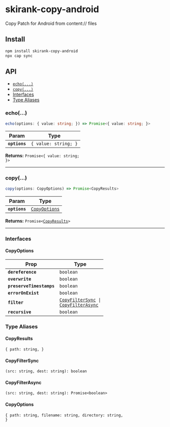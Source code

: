 # skirank-copy-android

Copy Patch for Android from content:// files

## Install

```bash
npm install skirank-copy-android
npx cap sync
```

## API

<docgen-index>

* [`echo(...)`](#echo)
* [`copy(...)`](#copy)
* [Interfaces](#interfaces)
* [Type Aliases](#type-aliases)

</docgen-index>

<docgen-api>
<!--Update the source file JSDoc comments and rerun docgen to update the docs below-->

### echo(...)

```typescript
echo(options: { value: string; }) => Promise<{ value: string; }>
```

| Param         | Type                            |
| ------------- | ------------------------------- |
| **`options`** | <code>{ value: string; }</code> |

**Returns:** <code>Promise&lt;{ value: string; }&gt;</code>

--------------------


### copy(...)

```typescript
copy(options: CopyOptions) => Promise<CopyResults>
```

| Param         | Type                                                |
| ------------- | --------------------------------------------------- |
| **`options`** | <code><a href="#copyoptions">CopyOptions</a></code> |

**Returns:** <code>Promise&lt;<a href="#copyresults">CopyResults</a>&gt;</code>

--------------------


### Interfaces


#### CopyOptions

| Prop                     | Type                                                                                                        |
| ------------------------ | ----------------------------------------------------------------------------------------------------------- |
| **`dereference`**        | <code>boolean</code>                                                                                        |
| **`overwrite`**          | <code>boolean</code>                                                                                        |
| **`preserveTimestamps`** | <code>boolean</code>                                                                                        |
| **`errorOnExist`**       | <code>boolean</code>                                                                                        |
| **`filter`**             | <code><a href="#copyfiltersync">CopyFilterSync</a> \| <a href="#copyfilterasync">CopyFilterAsync</a></code> |
| **`recursive`**          | <code>boolean</code>                                                                                        |


### Type Aliases


#### CopyResults

<code>{ path: string, }</code>


#### CopyFilterSync

<code>(src: string, dest: string): boolean</code>


#### CopyFilterAsync

<code>(src: string, dest: string): Promise&lt;boolean&gt;</code>


#### CopyOptions

<code>{ path: string, filename: string, directory: string, }</code>

</docgen-api>
